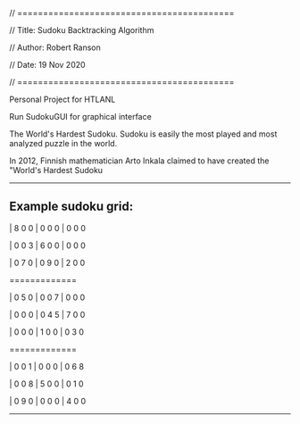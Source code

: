 // ==========================================

//  Title:  Sudoku Backtracking Algorithm

//  Author: Robert Ranson

//  Date:   19 Nov 2020

// ==========================================


Personal Project for HTLANL

Run SudokuGUI for graphical interface


The World's Hardest Sudoku. 
Sudoku is easily the most played and most analyzed puzzle in the world.

In 2012, Finnish mathematician Arto Inkala claimed to have created the "World's Hardest Sudoku

-------------------------------
Example sudoku grid:
-------------------------------

| 8  0  0 | 0  0  0 | 0  0  0 

| 0  0  3 | 6  0  0 | 0  0  0

| 0  7  0 | 0  9  0 | 2  0  0

=============

| 0  5  0 | 0  0  7 | 0  0  0

| 0  0  0 | 0  4  5 | 7  0  0

| 0  0  0 | 1  0  0 | 0  3  0

=============

| 0  0  1 | 0  0  0 | 0  6  8

| 0  0  8 | 5  0  0 | 0  1  0

| 0  9  0 | 0  0  0 | 4  0  0

-------------------------------

